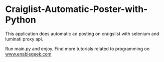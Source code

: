 # Craiglist-Automatic-Poster-with-Python
This application does automatic ad posting on craigslist with selenium and luminati proxy api.

Run main.py and enjoy.
Find more tutorials related to programming on www.enablegeek.com
